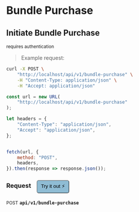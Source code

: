 # Bundle Purchase


## Initiate Bundle Purchase

<small class="badge badge-darkred">requires authentication</small>



> Example request:

```bash
curl -X POST \
    "http://localhost/api/v1/bundle-purchase" \
    -H "Content-Type: application/json" \
    -H "Accept: application/json"
```

```javascript
const url = new URL(
    "http://localhost/api/v1/bundle-purchase"
);

let headers = {
    "Content-Type": "application/json",
    "Accept": "application/json",
};


fetch(url, {
    method: "POST",
    headers,
}).then(response => response.json());
```


<div id="execution-results-POSTapi-v1-bundle-purchase" hidden>
    <blockquote>Received response<span id="execution-response-status-POSTapi-v1-bundle-purchase"></span>:</blockquote>
    <pre class="json"><code id="execution-response-content-POSTapi-v1-bundle-purchase"></code></pre>
</div>
<div id="execution-error-POSTapi-v1-bundle-purchase" hidden>
    <blockquote>Request failed with error:</blockquote>
    <pre><code id="execution-error-message-POSTapi-v1-bundle-purchase"></code></pre>
</div>
<form id="form-POSTapi-v1-bundle-purchase" data-method="POST" data-path="api/v1/bundle-purchase" data-authed="1" data-hasfiles="0" data-headers='{"Content-Type":"application\/json","Accept":"application\/json"}' onsubmit="event.preventDefault(); executeTryOut('POSTapi-v1-bundle-purchase', this);">
<h3>
    Request&nbsp;&nbsp;&nbsp;
        <button type="button" style="background-color: #8fbcd4; padding: 5px 10px; border-radius: 5px; border-width: thin;" id="btn-tryout-POSTapi-v1-bundle-purchase" onclick="tryItOut('POSTapi-v1-bundle-purchase');">Try it out ⚡</button>
    <button type="button" style="background-color: #c97a7e; padding: 5px 10px; border-radius: 5px; border-width: thin;" id="btn-canceltryout-POSTapi-v1-bundle-purchase" onclick="cancelTryOut('POSTapi-v1-bundle-purchase');" hidden>Cancel</button>&nbsp;&nbsp;
    <button type="submit" style="background-color: #6ac174; padding: 5px 10px; border-radius: 5px; border-width: thin;" id="btn-executetryout-POSTapi-v1-bundle-purchase" hidden>Send Request 💥</button>
    </h3>
<p>
<small class="badge badge-black">POST</small>
 <b><code>api/v1/bundle-purchase</code></b>
</p>
<p>
<label id="auth-POSTapi-v1-bundle-purchase" hidden>Authorization header: <b><code>Bearer </code></b><input type="text" name="Authorization" data-prefix="Bearer " data-endpoint="POSTapi-v1-bundle-purchase" data-component="header"></label>
</p>
</form>



